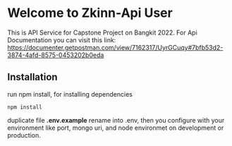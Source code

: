 # Welcome to Zkinn-Api User

This is API Service for Capstone Project on Bangkit 2022. For Api Documentation you can visit this link: https://documenter.getpostman.com/view/7162317/UyrGCuqy#7bfb53d2-3874-4afd-8575-0453202b0eda

## Installation
run npm install, for installing dependencies

    npm install

duplicate file **.env.example**  rename into .env, then you configure with your environment like port, mongo uri, and node environmet on development or production.

